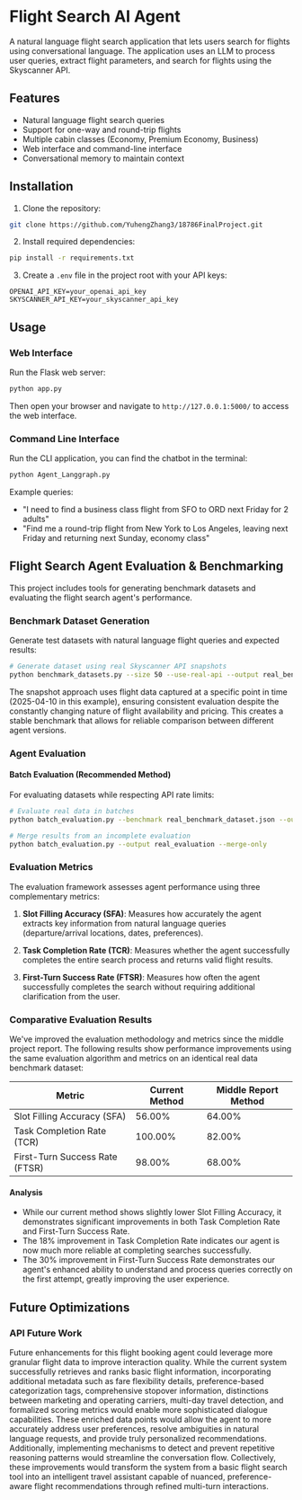 # Flight Search AI Agent

A natural language flight search application that lets users search for flights using conversational language. The application uses an LLM to process user queries, extract flight parameters, and search for flights using the Skyscanner API.

## Features

- Natural language flight search queries
- Support for one-way and round-trip flights
- Multiple cabin classes (Economy, Premium Economy, Business)
- Web interface and command-line interface
- Conversational memory to maintain context

## Installation

1. Clone the repository:
```bash
git clone https://github.com/YuhengZhang3/18786FinalProject.git
```

2. Install required dependencies:
```bash
pip install -r requirements.txt
```

3. Create a `.env` file in the project root with your API keys:
```
OPENAI_API_KEY=your_openai_api_key
SKYSCANNER_API_KEY=your_skyscanner_api_key
```

## Usage

### Web Interface

Run the Flask web server:
```bash
python app.py
```

Then open your browser and navigate to `http://127.0.0.1:5000/` to access the web interface.

### Command Line Interface

Run the CLI application, you can find the chatbot in the terminal:
```bash
python Agent_Langgraph.py
```

Example queries:
- "I need to find a business class flight from SFO to ORD next Friday for 2 adults"
- "Find me a round-trip flight from New York to Los Angeles, leaving next Friday and returning next Sunday, economy class"

## Flight Search Agent Evaluation & Benchmarking

This project includes tools for generating benchmark datasets and evaluating the flight search agent's performance.

### Benchmark Dataset Generation

Generate test datasets with natural language flight queries and expected results:

```bash
# Generate dataset using real Skyscanner API snapshots
python benchmark_datasets.py --size 50 --use-real-api --output real_benchmark_dataset.json --snapshot-date "2025-04-10"
```

The snapshot approach uses flight data captured at a specific point in time (2025-04-10 in this example), ensuring consistent evaluation despite the constantly changing nature of flight availability and pricing. This creates a stable benchmark that allows for reliable comparison between different agent versions.

### Agent Evaluation

#### Batch Evaluation (Recommended Method)

For evaluating datasets while respecting API rate limits:

```bash
# Evaluate real data in batches
python batch_evaluation.py --benchmark real_benchmark_dataset.json --output real_evaluation --batch-size 10 --api-delay 3 --batch-delay 120 --use-cache --optimize-batches

# Merge results from an incomplete evaluation
python batch_evaluation.py --output real_evaluation --merge-only
```

### Evaluation Metrics

The evaluation framework assesses agent performance using three complementary metrics:

1. **Slot Filling Accuracy (SFA)**: Measures how accurately the agent extracts key information from natural language queries (departure/arrival locations, dates, preferences).

2. **Task Completion Rate (TCR)**: Measures whether the agent successfully completes the entire search process and returns valid flight results.

3. **First-Turn Success Rate (FTSR)**: Measures how often the agent successfully completes the search without requiring additional clarification from the user.

### Comparative Evaluation Results

We've improved the evaluation methodology and metrics since the middle project report. The following results show performance improvements using the same evaluation algorithm and metrics on an identical real data benchmark dataset:

| **Metric**                     | **Current Method** | **Middle Report Method** |
|-------------------------------|-------------------|--------------------------|
| Slot Filling Accuracy (SFA)   | 56.00%            | 64.00%                  |
| Task Completion Rate (TCR)    | 100.00%           | 82.00%                  |
| First-Turn Success Rate (FTSR)| 98.00%            | 68.00%                  |

#### Analysis

- While our current method shows slightly lower Slot Filling Accuracy, it demonstrates significant improvements in both Task Completion Rate and First-Turn Success Rate.
- The 18% improvement in Task Completion Rate indicates our agent is now much more reliable at completing searches successfully.
- The 30% improvement in First-Turn Success Rate demonstrates our agent's enhanced ability to understand and process queries correctly on the first attempt, greatly improving the user experience.

## Future Optimizations

### API Future Work

Future enhancements for this flight booking agent could leverage more granular flight data to improve interaction quality. While the current system successfully retrieves and ranks basic flight information, incorporating additional metadata such as fare flexibility details, preference-based categorization tags, comprehensive stopover information, distinctions between marketing and operating carriers, multi-day travel detection, and formalized scoring metrics would enable more sophisticated dialogue capabilities. These enriched data points would allow the agent to more accurately address user preferences, resolve ambiguities in natural language requests, and provide truly personalized recommendations. Additionally, implementing mechanisms to detect and prevent repetitive reasoning patterns would streamline the conversation flow. Collectively, these improvements would transform the system from a basic flight search tool into an intelligent travel assistant capable of nuanced, preference-aware flight recommendations through refined multi-turn interactions.

